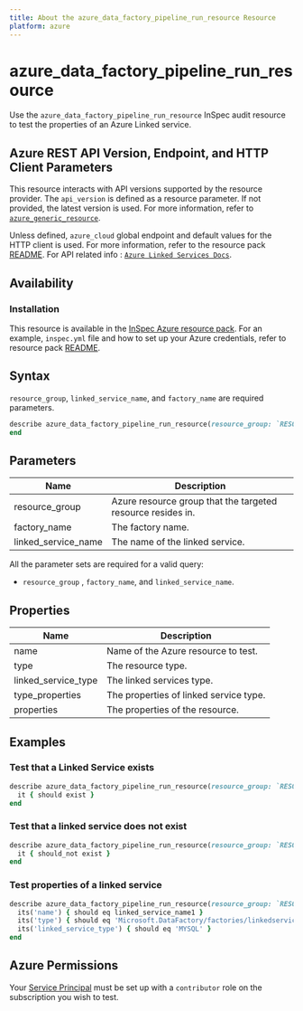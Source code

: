 ```yaml
---
title: About the azure_data_factory_pipeline_run_resource Resource
platform: azure
---
```


# azure_data_factory_pipeline_run_resource

Use the `azure_data_factory_pipeline_run_resource` InSpec audit resource to test the properties of an Azure Linked service.

## Azure REST API Version, Endpoint, and HTTP Client Parameters

This resource interacts with API versions supported by the resource provider. The `api_version` is defined as a resource parameter.
If not provided, the latest version is used. For more information, refer to [`azure_generic_resource`](azure_generic_resource.md).

Unless defined, `azure_cloud` global endpoint and default values for the HTTP client is used. For more information, refer to the resource pack [README](../../README.md). For API related info : [`Azure Linked Services Docs`](https://docs.microsoft.com/en-us/rest/api/datafactory/linked-services/get).

## Availability

### Installation

This resource is available in the [InSpec Azure resource pack](https://github.com/inspec/inspec-azure). For an example, `inspec.yml` file and how to set up your Azure credentials, refer to resource pack [README](../../README.md#Service-Principal).

## Syntax

`resource_group`, `linked_service_name`, and `factory_name` are required parameters.

```ruby
describe azure_data_factory_pipeline_run_resource(resource_group: `RESOURCE_GROUP`, factory_name: `FACTORY_NAME`, linked_service_name: `LINKED_SERVICE_NAME`) do
end
```

## Parameters

| Name                           | Description                                                                       |
|--------------------------------|-----------------------------------------------------------------------------------|
| resource_group                 | Azure resource group that the targeted resource resides in.                       |
| factory_name                   | The factory name.                                                                 |
| linked_service_name            | The name of the linked service. |

All the parameter sets are required for a valid query:

- `resource_group` , `factory_name`, and `linked_service_name`.

## Properties

| Name                           | Description                                                                      |
|--------------------------------|----------------------------------------------------------------------------------|
| name                           | Name of the Azure resource to test.                                              |
| type                           | The resource type.                                                               |
| linked_service_type            | The linked services type.                                                        |
| type_properties                | The properties of linked service type.                                           |
| properties                     | The properties of the resource.                                                  |

## Examples

### Test that a Linked Service exists

```ruby
describe azure_data_factory_pipeline_run_resource(resource_group: `RESOURCE_GROUP`, factory_name: `FACTORY_NAME`, linked_service_name: `LINKED_SERVICE_NAME`) do
  it { should exist }
end
```

### Test that a linked service does not exist

```ruby
describe azure_data_factory_pipeline_run_resource(resource_group: `RESOURCE_GROUP`, factory_name: `FACTORY_NAME`, linked_service_name: 'should not exit') do
  it { should_not exist }
end
```

### Test properties of a linked service

```ruby
describe azure_data_factory_pipeline_run_resource(resource_group: `RESOURCE_GROUP`, name: 'FACTORY_NAME') do
  its('name') { should eq linked_service_name1 }
  its('type') { should eq 'Microsoft.DataFactory/factories/linkedservices' }
  its('linked_service_type') { should eq 'MYSQL' }
end
```

## Azure Permissions

Your [Service Principal](https://docs.microsoft.com/en-us/azure/azure-resource-manager/resource-group-create-service-principal-portal) must be set up with a `contributor` role on the subscription you wish to test.
